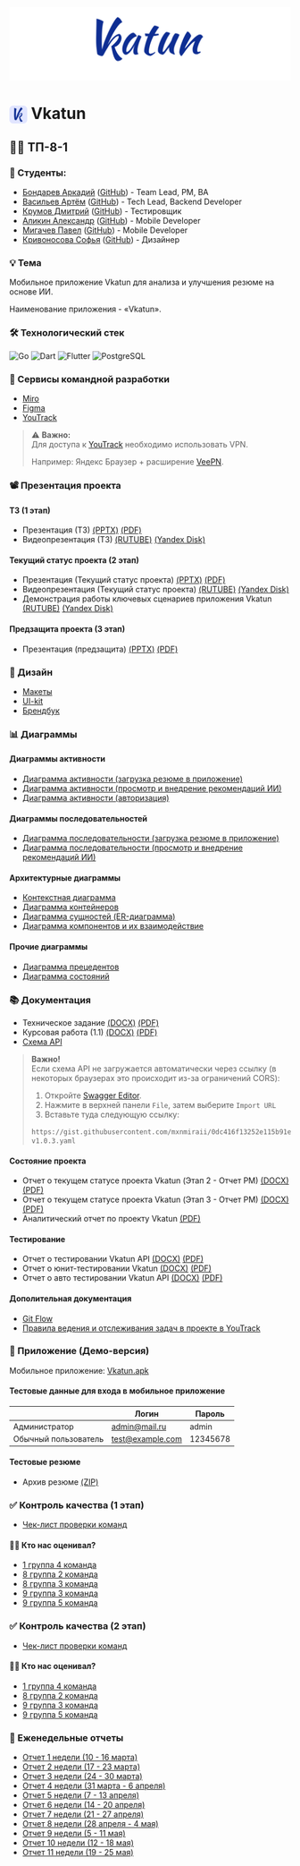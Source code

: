 <p align="center">
  <img src="assets/banner.png" alt="Vkatun banner" />
</p>

# <img src="assets/logo.png" alt="Vkatun Logo" width="32" style="vertical-align:middle;"/> Vkatun

## 👨‍💻 ТП-8-1

### 👥 Студенты:
- [Бондарев Аркадий](https://vk.com/kunidza) ([GitHub](https://github.com/CalmEnot)) - Team Lead, PM, BA
- [Васильев Артём](https://vk.com/basil0ne) ([GitHub](https://github.com/mxnmiraii)) - 	Tech Lead, Backend Developer
- [Крумов Дмитрий](https://vk.com/dkrumov) ([GitHub](https://github.com/DmitriiKr991)) - Тестировщик
- [Аликин Александр](https://vk.com/elovelovelov) ([GitHub](https://github.com/AlejandroAlikin)) - Mobile Developer
- [Мигачев Павел](https://vk.com/pasheeek) ([GitHub](https://github.com/Emmys0n)) - Mobile Developer
- [Кривоносова Софья](https://vk.com/sourlsweety) ([GitHub](https://github.com/sourlsweety)) - Дизайнер

### 💡 Тема
Мобильное приложение Vkatun для анализа и улучшения резюме на основе ИИ.

Наименование приложения - «Vkatun».

### 🛠️ Технологический стек
![Go](https://img.shields.io/badge/Go-00ADD8?style=for-the-badge&logo=go&logoColor=white)
![Dart](https://img.shields.io/badge/Dart-0175C2?style=for-the-badge&logo=dart&logoColor=white)
![Flutter](https://img.shields.io/badge/Flutter-02569B?style=for-the-badge&logo=flutter&logoColor=white)
![PostgreSQL](https://img.shields.io/badge/PostgreSQL-4169E1?style=for-the-badge&logo=postgresql&logoColor=white)


### 🤝 Сервисы командной разработки
- [Miro](https://miro.com/app/board/uXjVIZbfiP8=/?share_link_id=647696783087)
- [Figma](https://www.figma.com/design/0OOxRgldXLFqAwFYJGFBdw/Untitled?node-id=1-4237&t=wZMH8RiMSeA4Ttob-0)
- [YouTrack](https://codenest.youtrack.cloud/projects/0-1)
> ⚠️ **Важно:**  
> Для доступа к [YouTrack](https://codenest.youtrack.cloud/projects/0-1) необходимо использовать VPN.
>
> Например: Яндекс Браузер + расширение [VeePN](https://chromewebstore.google.com/detail/бесплатный-vpn-для-chrome/majdfhpaihoncoakbjgbdhglocklcgno).

### 📽️ Презентация проекта
#### ТЗ (1 этап)
- Презентация (ТЗ) [(PPTX)](Презентация/Prezentatsia_TZ.pptx) [(PDF)](Презентация/Prezentatsia_TZ.pdf)
- Видеопрезентация (ТЗ) [(RUTUBE)](https://rutube.ru/video/private/3c0e9de7d92ac7ebda9804550b364ebd/?p=hv3IekukB4aPObXwoDHPuw) [(Yandex Disk)](https://disk.yandex.ru/d/E_T4DeLgdld4Gg)
#### Текущий статус проекта (2 этап)
- Презентация (Текущий статус проекта) [(PPTX)](Презентация/presentation_сurrent_status_2_milestone.pptx) [(PDF)](Презентация/presentation_сurrent_status_2_milestone.pdf)
- Видеопрезентация (Текущий статус проекта) [(RUTUBE)](https://rutube.ru/video/5585456d0addcc794fc80c5556a2448d/) [(Yandex Disk)](https://disk.yandex.ru/i/Ql-HMEgtCRt99A)
- Демонстрация работы ключевых сценариев приложения Vkatun [(RUTUBE)](https://rutube.ru/video/5d0440362f0346ec00c9997639fd6d86/) [(Yandex Disk)](https://disk.yandex.ru/i/oo3H5rzVZuOixw)
#### Предзащита проекта (3 этап)
- Презентация (предзащита) [(PPTX)](Презентация/presentation_3_milestone.pptx) [(PDF)](Презентация/presentation_3_milestone.pdf)

### 🎨 Дизайн
- [Макеты](https://www.figma.com/design/0OOxRgldXLFqAwFYJGFBdw/Vkatun-Design?node-id=0-1&p=f&t=iyzrD3cHKnuMCknF-0)
- [UI-kit](https://www.figma.com/design/0OOxRgldXLFqAwFYJGFBdw/Vkatun-Design?node-id=254-73&p=f&t=XRd87ECZqD4rgfUQ-0)
- [Брендбук](https://www.figma.com/design/0OOxRgldXLFqAwFYJGFBdw/Vkatun-Design?node-id=333-447&p=f&t=wHDNTzDABKBTHcAA-0)

### 📊 Диаграммы
#### Диаграммы активности
- [Диаграмма активности (загрузка резюме в приложение)](Диаграммы/диаграмма-активности-загрузка-резюме-в-приложение.jpg)
- [Диаграмма активности (просмотр и внедрение рекомендаций ИИ)](Диаграммы/диаграмма-активности-просмотр-и-внедрение-рекомендаций-ии.jpg)
- [Диаграмма активности (авторизация)](Диаграммы/диаграмма-активности-авторизация.jpg)
#### Диаграммы последовательностей
- [Диаграмма последовательности (загрузка резюме в приложение)](Диаграммы/диаграмма-последовательности-загрузка-резюме.png)
- [Диаграмма последовательности (просмотр и внедрение рекомендаций ИИ)](Диаграммы/диаграмма-последовательности-просмотр-рекомендаций.png)
#### Архитектурные диаграммы
- [Контекстная диаграмма](Диаграммы/диаграмма-контекстная.png)
- [Диаграмма контейнеров](Диаграммы/диаграмма-контейнеров.png)
- [Диаграмма сущностей (ER-диаграмма)](Диаграммы/диаграмма-сущностей.png)
- [Диаграмма компонентов и их взаимодействие](Диаграммы/диаграмма-компонентов-и-их-взаимодействие.jpg)
#### Прочие диаграммы
- [Диаграмма прецедентов](Диаграммы/диаграмма-прецедентов.jpg)
- [Диаграмма состояний](Диаграммы/диаграмма-состояний.jpg)

### 📚 Документация
- Техническое задание [(DOCX)](Документация/tz.docx) [(PDF)](Документация/tz.pdf)
- Курсовая работа (1.1) [(DOCX)](Документация/course_work_(1.1).docx) [(PDF)](Документация/course_work_(1.1).pdf)
- [Схема API](https://editor.swagger.io/?url=https://gist.githubusercontent.com/mxnmiraii/0dc416f13252e115b91e168d2a67910a/raw/ddc28b0785cc623da98b8b4f4007a20ef700a6b2/swagger-v1.0.3.yaml)
> **Важно!**  
> Если схема API не загружается автоматически через ссылку (в некоторых браузерах это происходит из-за ограничений CORS):
>
> 1. Откройте [Swagger Editor](https://editor.swagger.io/).
> 2. Нажмите в верхней панели `File`, затем выберите `Import URL`
> 3. Вставьте туда следующую ссылку:
>
> ```
> https://gist.githubusercontent.com/mxnmiraii/0dc416f13252e115b91e168d2a67910a/raw/ddc28b0785cc623da98b8b4f4007a20ef700a6b2/swagger-v1.0.3.yaml
> ```
#### Состояние проекта
- Отчет о текущем статусе проекта Vkatun (Этап 2 - Отчет PM) [(DOCX)](Документация/current_status_of_project_report.docx) [(PDF)](Документация/current_status_of_project_report.pdf)
- Отчет о текущем статусе проекта Vkatun (Этап 3 - Отчет PM) [(DOCX)](Документация/current_status_of_project_report(3_milestone).docx) [(PDF)](Документация/current_status_of_project_report(3_milestone).pdf)
- Аналитический отчет по проекту Vkatun [(PDF)](Документация/analytical_report.pdf)
#### Тестирование
- Отчет о тестировании Vkatun API [(DOCX)](Документация/отчёт-о-тестировании-Vkatun-API.docx) [(PDF)](Документация/отчёт-о-тестировании-Vkatun-API.pdf)
- Отчет о юнит-тестировании Vkatun [(DOCX)](Документация/отчёт-о-юнит-тестировании-Vkatun-API.docx) [(PDF)](Документация/отчёт-о-юнит-тестировании-Vkatun-API.pdf)
- Отчет о авто тестировании Vkatun API [(DOCX)](Документация/Отчет-о-авто-тестирован-и-Vkatun-API.docx) [(PDF)](Документация/Отчет-о-авто-тестировании-Vkatun-API.pdf)
#### Дополительная документация
- [Git Flow](https://codenest.youtrack.cloud/articles/VN-A-20/Git-Flow)
- [Правила ведения и отслеживания задач в проекте в YouTrack](https://codenest.youtrack.cloud/articles/VN-A-4/Pravila-vedeniya-i-otslezhivaniya-zadach-v-proekte)

### 📱 Приложение (Демо-версия)
Мобильное приложение: [Vkatun.apk](https://disk.yandex.ru/d/Xn9VgukfquYT8Q)
#### Тестовые данные для входа в мобильное приложение
|                     | Логин            | Пароль |
|---------------------|------------------|--------|
| Администратор       | admin@mail.ru    | admin |
| Обычный пользователь | test@example.com | 12345678 |
#### Тестовые резюме
- Архив резюме [(ZIP)](Приложение/примеры_резюме.zip)

### ✅ Контроль качества (1 этап)
- [Чек-лист проверки команд](Межкомандная%20проверка/checklist_8_1.pdf)
#### 🕵️‍♂️ Кто нас оценивал?
- [1 группа 4 команда](https://github.com/Dodger0072/Programming-technologies-project/tree/main)
- [8 группа 2 команда](https://github.com/Lime228/TPProject/tree/main)
- [8 группа 3 команда](https://gitlab.com/rlwd/main)
- [9 группа 3 команда](https://github.com/slash0t/travel-planner)
- [9 группа 5 команда](https://github.com/kotovro/TP-9-5?tab=readme-ov-file)

### ✅ Контроль качества (2 этап)
- [Чек-лист проверки команд](Межкомандная%20проверка/checklist2_8_1.pdf)
#### 🕵️‍♂️ Кто нас оценивал?
- [1 группа 4 команда](https://github.com/Dodger0072/Programming-technologies-project/tree/main)
- [8 группа 2 команда](https://github.com/Lime228/TPProject/tree/main)
- [9 группа 3 команда](https://github.com/slash0t/travel-planner)
- [9 группа 5 команда](https://github.com/kotovro/TP-9-5?tab=readme-ov-file)

### 📅 Еженедельные отчеты
- [Отчет 1 недели (10 - 16 марта)](Еженедельные%20отчёты/отчет_1_недели_(10-16_марта).pdf)
- [Отчет 2 недели (17 - 23 марта)](Еженедельные%20отчёты/отчет_2_недели_(17-23_марта).pdf)
- [Отчет 3 недели (24 - 30 марта)](Еженедельные%20отчёты/отчет_3_недели_(24-30_марта).pdf)
- [Отчет 4 недели (31 марта - 6 апреля)](Еженедельные%20отчёты/отчет_4_недели_(31_марта-6_апреля).pdf)
- [Отчет 5 недели (7 - 13 апреля)](Еженедельные%20отчёты/отчет_5_недели_(7-13_апреля).pdf)
- [Отчет 6 недели (14 - 20 апреля)](Еженедельные%20отчёты/отчет_6_недели_(14-20_апреля).pdf)
- [Отчет 7 недели (21 - 27 апреля)](Еженедельные%20отчёты/отчет_7_недели_(21-27_апреля).pdf)
- [Отчет 8 недели (28 апреля - 4 мая)](Еженедельные%20отчёты/отчет_8_недели_(28_апреля-4_мая).pdf)
- [Отчет 9 недели (5 - 11 мая)](Еженедельные%20отчёты/отчет_9_недели_(5-11_мая).pdf)
- [Отчет 10 недели (12 - 18 мая)](Еженедельные%20отчёты/отчет_10_недели_(12-18_мая).pdf)
- [Отчет 11 недели (19 - 25 мая)](Еженедельные%20отчёты/отчет_11_недели_(19-25_мая).pdf)
